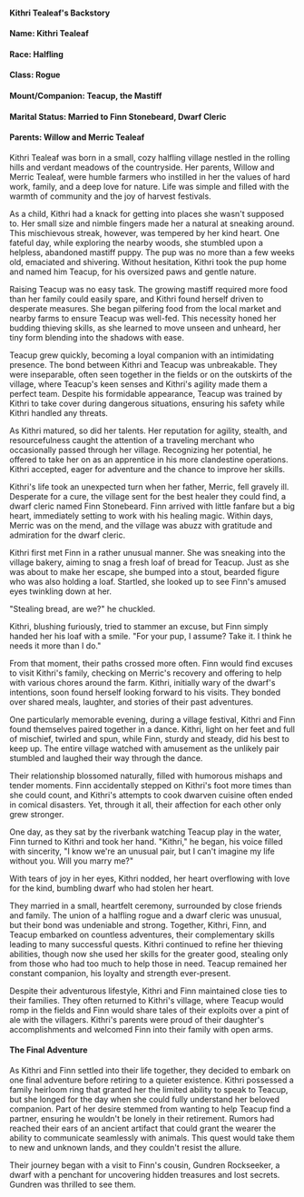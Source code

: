 #### Kithri Tealeaf's Backstory
#### Name: Kithri Tealeaf
#### Race: Halfling
#### Class: Rogue
#### Mount/Companion: Teacup, the Mastiff
#### Marital Status: Married to Finn Stonebeard, Dwarf Cleric
#### Parents: Willow and Merric Tealeaf

Kithri Tealeaf was born in a small, cozy halfling village nestled in the rolling hills and verdant meadows of the countryside. Her parents, Willow and Merric Tealeaf, were humble farmers who instilled in her the values of hard work, family, and a deep love for nature. Life was simple and filled with the warmth of community and the joy of harvest festivals.

As a child, Kithri had a knack for getting into places she wasn't supposed to. Her small size and nimble fingers made her a natural at sneaking around. This mischievous streak, however, was tempered by her kind heart. One fateful day, while exploring the nearby woods, she stumbled upon a helpless, abandoned mastiff puppy. The pup was no more than a few weeks old, emaciated and shivering. Without hesitation, Kithri took the pup home and named him Teacup, for his oversized paws and gentle nature.

Raising Teacup was no easy task. The growing mastiff required more food than her family could easily spare, and Kithri found herself driven to desperate measures. She began pilfering food from the local market and nearby farms to ensure Teacup was well-fed. This necessity honed her budding thieving skills, as she learned to move unseen and unheard, her tiny form blending into the shadows with ease.

Teacup grew quickly, becoming a loyal companion with an intimidating presence. The bond between Kithri and Teacup was unbreakable. They were inseparable, often seen together in the fields or on the outskirts of the village, where Teacup's keen senses and Kithri's agility made them a perfect team. Despite his formidable appearance, Teacup was trained by Kithri to take cover during dangerous situations, ensuring his safety while Kithri handled any threats.

As Kithri matured, so did her talents. Her reputation for agility, stealth, and resourcefulness caught the attention of a traveling merchant who occasionally passed through her village. Recognizing her potential, he offered to take her on as an apprentice in his more clandestine operations. Kithri accepted, eager for adventure and the chance to improve her skills.

Kithri's life took an unexpected turn when her father, Merric, fell gravely ill. Desperate for a cure, the village sent for the best healer they could find, a dwarf cleric named Finn Stonebeard. Finn arrived with little fanfare but a big heart, immediately setting to work with his healing magic. Within days, Merric was on the mend, and the village was abuzz with gratitude and admiration for the dwarf cleric.

Kithri first met Finn in a rather unusual manner. She was sneaking into the village bakery, aiming to snag a fresh loaf of bread for Teacup. Just as she was about to make her escape, she bumped into a stout, bearded figure who was also holding a loaf. Startled, she looked up to see Finn's amused eyes twinkling down at her.

"Stealing bread, are we?" he chuckled.

Kithri, blushing furiously, tried to stammer an excuse, but Finn simply handed her his loaf with a smile. "For your pup, I assume? Take it. I think he needs it more than I do."

From that moment, their paths crossed more often. Finn would find excuses to visit Kithri's family, checking on Merric's recovery and offering to help with various chores around the farm. Kithri, initially wary of the dwarf's intentions, soon found herself looking forward to his visits. They bonded over shared meals, laughter, and stories of their past adventures.

One particularly memorable evening, during a village festival, Kithri and Finn found themselves paired together in a dance. Kithri, light on her feet and full of mischief, twirled and spun, while Finn, sturdy and steady, did his best to keep up. The entire village watched with amusement as the unlikely pair stumbled and laughed their way through the dance.

Their relationship blossomed naturally, filled with humorous mishaps and tender moments. Finn accidentally stepped on Kithri's foot more times than she could count, and Kithri's attempts to cook dwarven cuisine often ended in comical disasters. Yet, through it all, their affection for each other only grew stronger.

One day, as they sat by the riverbank watching Teacup play in the water, Finn turned to Kithri and took her hand. "Kithri," he began, his voice filled with sincerity, "I know we're an unusual pair, but I can't imagine my life without you. Will you marry me?"

With tears of joy in her eyes, Kithri nodded, her heart overflowing with love for the kind, bumbling dwarf who had stolen her heart.

They married in a small, heartfelt ceremony, surrounded by close friends and family. The union of a halfling rogue and a dwarf cleric was unusual, but their bond was undeniable and strong. Together, Kithri, Finn, and Teacup embarked on countless adventures, their complementary skills leading to many successful quests. Kithri continued to refine her thieving abilities, though now she used her skills for the greater good, stealing only from those who had too much to help those in need. Teacup remained her constant companion, his loyalty and strength ever-present.

Despite their adventurous lifestyle, Kithri and Finn maintained close ties to their families. They often returned to Kithri's village, where Teacup would romp in the fields and Finn would share tales of their exploits over a pint of ale with the villagers. Kithri's parents were proud of their daughter's accomplishments and welcomed Finn into their family with open arms.

#### The Final Adventure
As Kithri and Finn settled into their life together, they decided to embark on one final adventure before retiring to a quieter existence. Kithri possessed a family heirloom ring that granted her the limited ability to speak to Teacup, but she longed for the day when she could fully understand her beloved companion. Part of her desire stemmed from wanting to help Teacup find a partner, ensuring he wouldn't be lonely in their retirement. Rumors had reached their ears of an ancient artifact that could grant the wearer the ability to communicate seamlessly with animals. This quest would take them to new and unknown lands, and they couldn't resist the allure.

Their journey began with a visit to Finn's cousin, Gundren Rockseeker, a dwarf with a penchant for uncovering hidden treasures and lost secrets. Gundren was thrilled to see them.
